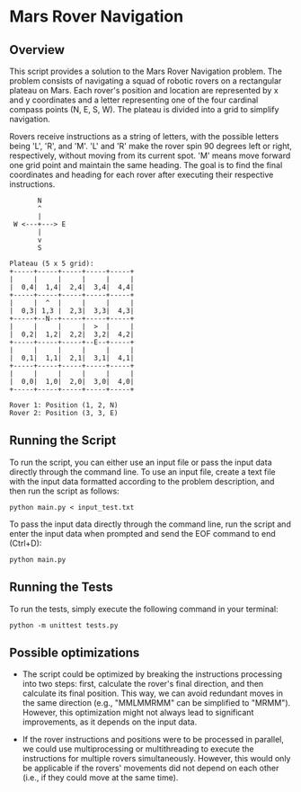 # Mars Rover Navigation


## Overview

This script provides a solution to the Mars Rover Navigation problem. The problem consists of navigating a squad of robotic rovers on a rectangular plateau on Mars. Each rover's position and location are represented by x and y coordinates and a letter representing one of the four cardinal compass points (N, E, S, W). The plateau is divided into a grid to simplify navigation. 

Rovers receive instructions as a string of letters, with the possible letters being 'L', 'R', and 'M'. 'L' and 'R' make the rover spin 90 degrees left or right, respectively, without moving from its current spot. 'M' means move forward one grid point and maintain the same heading. The goal is to find the final coordinates and heading for each rover after executing their respective instructions.

```
       N
       ^
       |
 W <---+---> E
       |
       v
       S

Plateau (5 x 5 grid):
+-----+-----+-----+-----+-----+
|     |     |     |     |     |
|  0,4|  1,4|  2,4|  3,4|  4,4|
+-----+-----+-----+-----+-----+
|     |  ^  |     |     |     |
|  0,3| 1,3 |  2,3|  3,3|  4,3|
+-----+--N--+-----+-----+-----+
|     |     |     |  >  |     |
|  0,2|  1,2|  2,2|  3,2|  4,2|
+-----+-----+-----+--E--+-----+
|     |     |     |     |     |
|  0,1|  1,1|  2,1|  3,1|  4,1|
+-----+-----+-----+-----+-----+
|     |     |     |     |     |
|  0,0|  1,0|  2,0|  3,0|  4,0|
+-----+-----+-----+-----+-----+

Rover 1: Position (1, 2, N)
Rover 2: Position (3, 3, E)

```

## Running the Script

To run the script, you can either use an input file or pass the input data directly through the command line. To use an input file, create a text file with the input data formatted according to the problem description, and then run the script as follows:

`python main.py < input_test.txt`


To pass the input data directly through the command line, run the script and enter the input data when prompted and send the EOF command to end (Ctrl+D):

`python main.py`


## Running the Tests

To run the tests, simply execute the following command in your terminal:

`python -m unittest tests.py`


## Possible optimizations

- The script could be optimized by breaking the instructions processing into two steps: first, calculate the rover's final direction, and then calculate its final position. This way, we can avoid redundant moves in the same direction (e.g., "MMLMMRMM" can be simplified to "MRMM"). However, this optimization might not always lead to significant improvements, as it depends on the input data.

- If the rover instructions and positions were to be processed in parallel, we could use multiprocessing or multithreading to execute the instructions for multiple rovers simultaneously. However, this would only be applicable if the rovers' movements did not depend on each other (i.e., if they could move at the same time).


